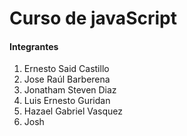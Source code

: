 <h1>Curso de javaScript</h1>

<h4>Integrantes</h4>

<ol>
    <li>Ernesto Said Castillo</li>
    <li>Jose Raúl Barberena</li>
    <li>Jonatham Steven Diaz</li>
    <li>Luis Ernesto Guridan</li>
    <li>Hazael Gabriel Vasquez</li>
    <li>Josh</li>
</ol>